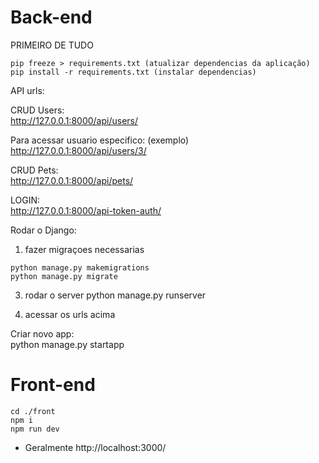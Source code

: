 # Back-end

PRIMEIRO DE TUDO 
```
pip freeze > requirements.txt (atualizar dependencias da aplicação) 
pip install -r requirements.txt (instalar dependencias) 
```
API urls: 

CRUD Users:   
http://127.0.0.1:8000/api/users/ 

Para acessar usuario especifico: (exemplo)  
http://127.0.0.1:8000/api/users/3/ 

CRUD Pets:  
http://127.0.0.1:8000/api/pets/ 

LOGIN:  
http://127.0.0.1:8000/api-token-auth/ 

Rodar o Django: 

1. fazer migraçoes necessarias  
```
python manage.py makemigrations
python manage.py migrate 
```

3. rodar o server 
python manage.py runserver 

4. acessar os urls acima 

Criar novo app:  
python manage.py startapp <name of app>



# Front-end

```
cd ./front 
npm i 
npm run dev
```
* Geralmente http://localhost:3000/ 
